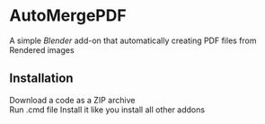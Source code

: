 <!-- @format -->

# AutoMergePDF

A simple _Blender_ add-on that automatically creating PDF files from Rendered images

## Installation

Download a code as a ZIP archive  
Run .cmd file 
Install it like you install all other addons
